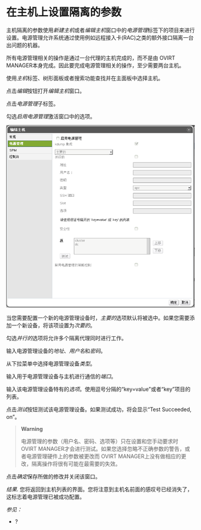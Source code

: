 # 在主机上设置隔离的参数

主机隔离的参数使用*新建主机*或者*编辑主机*窗口中的*电源管理*标签下的项目来进行设置。电源管理允许系统通过使用例如远程接入卡(RAC)之类的额外接口隔离一台出问题的机器。

所有电源管理相关的操作是通过一台代理的主机完成的，而不是由 OVIRT
MANAGER本身完成。因此要完成电源管理相关的操作，至少需要两台主机。

使用*主机*标签、树形面板或者搜索功能查找并在主面板中选择主机。

点击*编辑*按钮打开*编辑主机*窗口。

点击*电源管理*子标签。

勾选*启用电源管理*激活窗口中的选项。

![电源管理设置](../images/Hosts-Power_Management_Settings.png)

当您需要配置一个新的电源管理设备时，*主要的*选项默认将被选中。如果您需要添加一个新设备，将该项设置为*次要的*。

勾选*并行的*选项将允许多个隔离代理同时进行工作。

输入电源管理设备的*地址*、*用户名*和*密码*。

从下拉菜单中选择电源管理设备*类型*。

输入用于电源管理设备与主机进行通信的*端口*。

输入该电源管理设备特有的*选项*。使用逗号分隔的“key=value”或者“key”项目的列表。

点击*测试*按钮测试该电源管理设备。如果测试成功，将会显示“Test Succeeded,
on”。

> **Warning**
>
> 电源管理的参数（用户名、密码、选项等）只在设置和您手动要求时 OVIRT
> MANAGER才会进行测试。如果您选择忽略不正确参数的警告，或者电源管理硬件上的参数被更改而
> OVIRT MANAGER上没有做相应的更改，隔离操作将很有可能在最需要的失效。

点击*确定*保存所做的修改并关闭该窗口。

*结果*.
您将返回到主机列表的界面。您将注意到主机名前面的感叹号已经消失了，这标志着电源管理已被成功配置。 

*参见：*

-   ?
